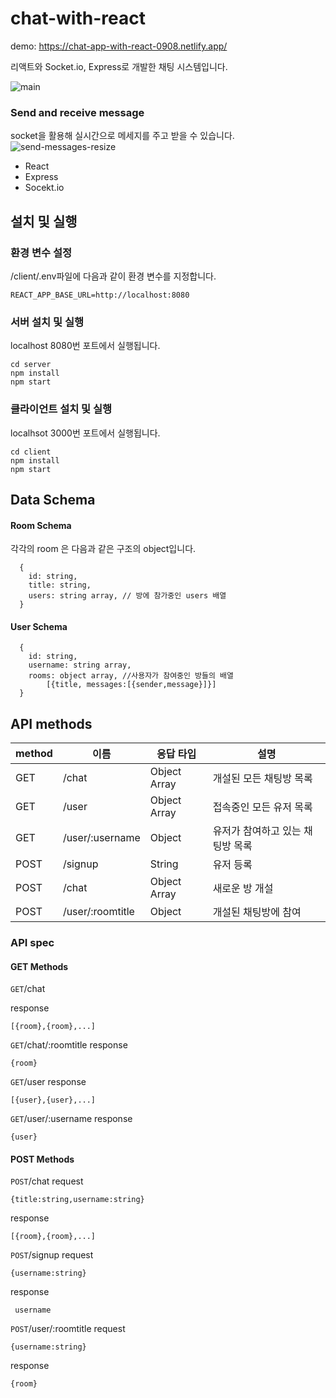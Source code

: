 # chat-with-react

demo: https://chat-app-with-react-0908.netlify.app/

리액트와 Socket.io, Express로 개발한 채팅 시스템입니다.

![main](https://user-images.githubusercontent.com/60002973/139394361-131601e5-dd74-4184-8b88-097c4318f329.png)

### Send and receive message

socket을 활용해 실시간으로 메세지를 주고 받을 수 있습니다.
![send-messages-resize](https://user-images.githubusercontent.com/60002973/139394414-2bba4d80-f231-4ab6-aa81-b2e63a734fcc.gif)

- React
- Express
- Socekt.io

## 설치 및 실행

### 환경 변수 설정

/client/.env파일에 다음과 같이 환경 변수를 지정합니다.

```
REACT_APP_BASE_URL=http://localhost:8080

```

### 서버 설치 및 실행

localhost 8080번 포트에서 실행됩니다.

```
cd server
npm install
npm start
```

### 클라이언트 설치 및 실행

localhsot 3000번 포트에서 실행됩니다.

```
cd client
npm install
npm start
```

## Data Schema

#### Room Schema

각각의 room 은 다음과 같은 구조의 object입니다.

```
  {
    id: string,
    title: string,
    users: string array, // 방에 참가중인 users 배열
  }
```

#### User Schema

```
  {
    id: string,
    username: string array,
    rooms: object array, //사용자가 참여중인 방들의 배열
    	[{title, messages:[{sender,message}]}]
  }
```

## API methods

| method | 이름             | 응답 타입    | 설명                             |
| ------ | ---------------- | ------------ | -------------------------------- |
| GET    | /chat            | Object Array | 개설된 모든 채팅방 목록          |
| GET    | /user            | Object Array | 접속중인 모든 유저 목록          |
| GET    | /user/:username  | Object       | 유저가 참여하고 있는 채팅방 목록 |
| POST   | /signup          | String       | 유저 등록                        |
| POST   | /chat            | Object Array | 새로운 방 개설                   |
| POST   | /user/:roomtitle | Object       | 개설된 채팅방에 참여             |

### API spec

#### GET Methods

`GET`/chat

response

```
[{room},{room},...]
```

`GET`/chat/:roomtitle
response

```
{room}
```

`GET`/user
response

```
[{user},{user},...]
```

`GET`/user/:username
response

```
{user}
```

#### POST Methods

`POST`/chat
request

```
{title:string,username:string}
```

response

```
[{room},{room},...]
```

`POST`/signup
request

```
{username:string}
```

response

```
 username
```

`POST`/user/:roomtitle
request

```
{username:string}
```

response

```
{room}
```
